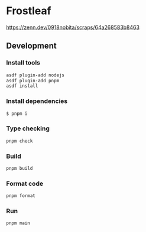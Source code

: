 # Frostleaf

https://zenn.dev/0918nobita/scraps/64a268583b8463

## Development

### Install tools

```bash
asdf plugin-add nodejs
asdf plugin-add pnpm
asdf install
```

### Install dependencies

```bash
$ pnpm i
```

### Type checking

```bash
pnpm check
```

### Build

```bash
pnpm build
```

### Format code

```bash
pnpm format
```

### Run

```bash
pnpm main
```
